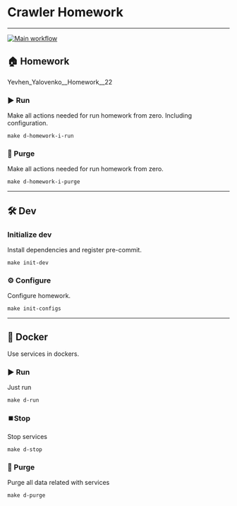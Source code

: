 # Crawler Homework

---
[![Main workflow](https://github.com/hillel-i-python-pro-i-2023-06-23/homework__anton_yadov__22/actions/workflows/main-workflow.yml/badge.svg)](https://github.com/hillel-i-python-pro-i-2023-06-23/homework_22__yevhen__yalovenko/actions/workflows/main-workflow.yml)
## 🏠 Homework

Yevhen_Yalovenko__Homework__22




### ▶️ Run

Make all actions needed for run homework from zero. Including configuration.

```shell
make d-homework-i-run
```

### 🚮 Purge

Make all actions needed for run homework from zero.

```shell
make d-homework-i-purge
```

---

## 🛠️ Dev

### Initialize dev

Install dependencies and register pre-commit.

```shell
make init-dev
```

### ⚙️ Configure

Configure homework.

```shell
make init-configs
```

---

## 🐳 Docker

Use services in dockers.

### ▶️ Run

Just run

```shell
make d-run
```

### ⏹️Stop

Stop services

```shell
make d-stop
```

### 🚮 Purge

Purge all data related with services

```shell
make d-purge
```

